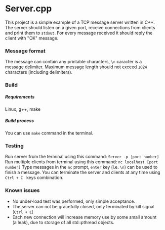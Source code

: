 # Server.cpp

This project is a simple example of a TCP message server written in C++. The server should listen on a given port, receive connections from clients and print them to `stdout`. For every message received it should reply the client with "OK" message. 
### Message format
The message can contain any printable characters, `\n` caracter is a message delimiter. Maximum message length should not exceed `1024` characters (including delimiters).
### Build
##### Requirements
Linux, g++, make
##### Build process
You can use `make` command in the terminal.
### Testing
Run server from the terminal using this command:
`Server -p [port number] `
Run multiple clients from terminal using this command:
`nc localhost [port number]`
Type messages in the `nc` prompt, `enter` key (i.e. `\n`) can be used to finish a message.
You can terminate the server and clients at any time using `Ctrl + C ` keys combination.
### Known issues
- No under-load test was performed, only simple acceptance.
- The server can not be gracefully closed, only terminated by kill signal (`Ctrl + C`)
- Each new connection will increase memory use by some small amount  (a leak), due to storage of all std::pthread objects.